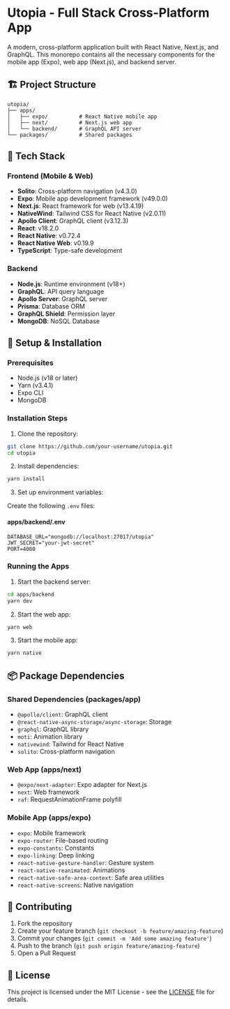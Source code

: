 # Utopia - Full Stack Cross-Platform App

A modern, cross-platform application built with React Native, Next.js, and GraphQL. This monorepo contains all the necessary components for the mobile app (Expo), web app (Next.js), and backend server.

## 🏗 Project Structure

```
utopia/
├── apps/
│   ├── expo/          # React Native mobile app
│   ├── next/          # Next.js web app
│   └── backend/       # GraphQL API server
└── packages/          # Shared packages
```

## 🚀 Tech Stack

### Frontend (Mobile & Web)
- **Solito**: Cross-platform navigation (v4.3.0)
- **Expo**: Mobile app development framework (v49.0.0)
- **Next.js**: React framework for web (v13.4.19)
- **NativeWind**: Tailwind CSS for React Native (v2.0.11)
- **Apollo Client**: GraphQL client (v3.12.3)
- **React**: v18.2.0
- **React Native**: v0.72.4
- **React Native Web**: v0.19.9
- **TypeScript**: Type-safe development

### Backend
- **Node.js**: Runtime environment (v18+)
- **GraphQL**: API query language
- **Apollo Server**: GraphQL server
- **Prisma**: Database ORM
- **GraphQL Shield**: Permission layer
- **MongoDB**: NoSQL Database

## 🔧 Setup & Installation

### Prerequisites
- Node.js (v18 or later)
- Yarn (v3.4.1)
- Expo CLI
- MongoDB

### Installation Steps

1. Clone the repository:
```bash
git clone https://github.com/your-username/utopia.git
cd utopia
```

2. Install dependencies:
```bash
yarn install
```

3. Set up environment variables:

Create the following `.env` files:

#### apps/backend/.env
```
DATABASE_URL="mongodb://localhost:27017/utopia"
JWT_SECRET="your-jwt-secret"
PORT=4000
```

### Running the Apps

1. Start the backend server:
```bash
cd apps/backend
yarn dev
```

2. Start the web app:
```bash
yarn web
```

3. Start the mobile app:
```bash
yarn native
```

## 📦 Package Dependencies

### Shared Dependencies (packages/app)
- `@apollo/client`: GraphQL client
- `@react-native-async-storage/async-storage`: Storage
- `graphql`: GraphQL library
- `moti`: Animation library
- `nativewind`: Tailwind for React Native
- `solito`: Cross-platform navigation

### Web App (apps/next)
- `@expo/next-adapter`: Expo adapter for Next.js
- `next`: Web framework
- `raf`: RequestAnimationFrame polyfill

### Mobile App (apps/expo)
- `expo`: Mobile framework
- `expo-router`: File-based routing
- `expo-constants`: Constants
- `expo-linking`: Deep linking
- `react-native-gesture-handler`: Gesture system
- `react-native-reanimated`: Animations
- `react-native-safe-area-context`: Safe area utilities
- `react-native-screens`: Native navigation

## 🤝 Contributing

1. Fork the repository
2. Create your feature branch (`git checkout -b feature/amazing-feature`)
3. Commit your changes (`git commit -m 'Add some amazing feature'`)
4. Push to the branch (`git push origin feature/amazing-feature`)
5. Open a Pull Request

## 📝 License

This project is licensed under the MIT License - see the [LICENSE](LICENSE) file for details.
